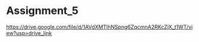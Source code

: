 # Assignment_5
https://drive.google.com/file/d/1AVdXMTlhNSpng6ZqcmnA2RKcZjX_t1WT/view?usp=drive_link
